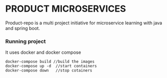 # PRODUCT MICROSERVICES
Product-repo is a multi project initiative for microservice learning with java and spring boot.

### Running project
It uses docker and docker compose

```shell script
docker-compose build //build the images
docker-compose up -d  //start containers
docker-compose down   //stop cotainers
```